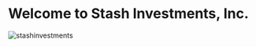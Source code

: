 # Welcome to Stash Investments, Inc.

![stashinvestments](https://github.com/user-attachments/assets/4dd6b8f6-844e-4b41-9a3f-83280f86928f)
